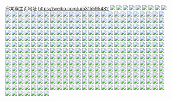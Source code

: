 邱某猴主页地址 https://weibo.com/u/5315595482 
![](https://wx4.sinaimg.cn/mw2000/005NJHd0ly1h83s91bvx0j30vc15sqft.jpg) 
![](https://wx4.sinaimg.cn/mw2000/005NJHd0ly1h83s91vj1wj329j35sqv5.jpg) 
![](https://wx4.sinaimg.cn/mw2000/005NJHd0ly1h82mojauu0j323t35rnpd.jpg) 
![](https://wx4.sinaimg.cn/mw2000/005NJHd0ly1h815dkapuwj323u35sqv5.jpg) 
![](https://wx4.sinaimg.cn/mw2000/005NJHd0ly1h815dlmv42j323u35s1ky.jpg) 
![](https://wx4.sinaimg.cn/mw2000/005NJHd0ly1h815do4r8dj323u35sb2a.jpg) 
![](https://wx4.sinaimg.cn/mw2000/005NJHd0ly1h815ditfvtj323u35shdt.jpg) 
![](https://wx4.sinaimg.cn/mw2000/005NJHd0ly1h815dpsudsj323u35skjm.jpg) 
![](https://wx4.sinaimg.cn/mw2000/005NJHd0ly1h815dsb9rlj323t35r4qr.jpg) 
![](https://wx4.sinaimg.cn/mw2000/005NJHd0ly1h815dum7xzj323u35sqv6.jpg) 
![](https://wx4.sinaimg.cn/mw2000/005NJHd0ly1h815dxclgwj323u35shdv.jpg) 
![](https://wx4.sinaimg.cn/mw2000/005NJHd0ly1h815dz8olpj31tu334npe.jpg) 
![](https://wx4.sinaimg.cn/mw2000/005NJHd0ly1h808xynh5vj31j21u3wxn.jpg) 
![](https://wx4.sinaimg.cn/mw2000/005NJHd0ly1h808xzj2rpj32343361ky.jpg) 
![](https://wx4.sinaimg.cn/mw2000/005NJHd0ly1h808xy35dnj32a32umnpe.jpg) 
![](https://wx4.sinaimg.cn/mw2000/005NJHd0ly1h7uiyqkeoqj30ni15swr8.jpg) 
![](https://wx4.sinaimg.cn/mw2000/005NJHd0ly1h7th1qizv7j33352221kx.jpg) 
![](https://wx4.sinaimg.cn/mw2000/005NJHd0ly1h7r2t8m7xdj30vb15sb29.jpg) 
![](https://wx4.sinaimg.cn/mw2000/005NJHd0ly1h7fb4q83w6j30sg11w75r.jpg) 
![](https://wx4.sinaimg.cn/mw2000/005NJHd0ly1h7fb4qlcpmj30lc0sgwfq.jpg) 
![](https://wx4.sinaimg.cn/mw2000/005NJHd0ly1h7d3zoa1okj30vc15sk69.jpg) 
![](https://wx4.sinaimg.cn/mw2000/005NJHd0ly1h7d3zope4qj30t615rgmx.jpg) 
![](https://wx4.sinaimg.cn/mw2000/005NJHd0ly1h7d3znpeuuj30vc15sqg0.jpg) 
![](https://wx4.sinaimg.cn/mw2000/005NJHd0ly1h779u1e5pxj30vc15swo8.jpg) 
![](https://wx4.sinaimg.cn/mw2000/005NJHd0ly1h75w3u0121j30u00s8a9z.jpg) 
![](https://wx4.sinaimg.cn/mw2000/005NJHd0ly1h75w3tt8p5j30lc0sg759.jpg) 
![](https://wx4.sinaimg.cn/mw2000/005NJHd0ly1h754s214tvj30ky0sgaay.jpg) 
![](https://wx4.sinaimg.cn/mw2000/005NJHd0ly1h6zay0uofwj30lc0sg46n.jpg) 
![](https://wx4.sinaimg.cn/mw2000/005NJHd0ly1h6q17k2760j30m019kguh.jpg) 
![](https://wx4.sinaimg.cn/mw2000/005NJHd0ly1h6j6m5nua3j30vc15sam2.jpg) 
![](https://wx4.sinaimg.cn/mw2000/005NJHd0ly1h6ei6t2jdhj30vc15s48q.jpg) 
![](https://wx4.sinaimg.cn/mw2000/005NJHd0ly1h6ei6te2ikj30vc15s0ui.jpg) 
![](https://wx4.sinaimg.cn/mw2000/005NJHd0ly1h6443b0scrj30vc15sqoz.jpg) 
![](https://wx4.sinaimg.cn/mw2000/005NJHd0ly1h4x2uecppnj30oz13uq8f.jpg) 
![](https://wx4.sinaimg.cn/mw2000/005NJHd0ly1h4riuzoxsfj30u0140104.jpg) 
![](https://wx4.sinaimg.cn/mw2000/005NJHd0ly1h3jq590m7xj30lc0sggqw.jpg) 
![](https://wx4.sinaimg.cn/mw2000/005NJHd0ly1h2wl5437a8j30qg10qn2c.jpg) 
![](https://wx4.sinaimg.cn/mw2000/005NJHd0ly1h2wl559nfoj30lc0sgaf3.jpg) 
![](https://wx4.sinaimg.cn/mw2000/005NJHd0ly1h2wl56m88ej30rd10hjvw.jpg) 
![](https://wx4.sinaimg.cn/mw2000/005NJHd0ly1h2wl58fphrj30lc0sgte0.jpg) 
![](https://wx4.sinaimg.cn/mw2000/005NJHd0ly1h2wl5933c2j30qu0z4af8.jpg) 
![](https://wx4.sinaimg.cn/mw2000/005NJHd0ly1h2wl5f3ihyj30yi22onhx.jpg) 
![](https://wx4.sinaimg.cn/mw2000/005NJHd0ly1h2frl0ww17j33402c01kz.jpg) 
![](https://wx4.sinaimg.cn/mw2000/005NJHd0ly1h2ahyww4sgj32c0340hdw.jpg) 
![](https://wx4.sinaimg.cn/mw2000/005NJHd0ly1h2ahyvg16kj32c03407wo.jpg) 
![](https://wx4.sinaimg.cn/mw2000/005NJHd0ly1h207bnxrjpj31co0yhwnf.jpg) 
![](https://wx4.sinaimg.cn/mw2000/005NJHd0ly1h207bst2zhj31f70ugqca.jpg) 
![](https://wx4.sinaimg.cn/mw2000/005NJHd0ly1h207bwiecaj31ev0yiais.jpg) 
![](https://wx4.sinaimg.cn/mw2000/005NJHd0ly1h207biwn9pj31bv0xtqcq.jpg) 
![](https://wx4.sinaimg.cn/mw2000/005NJHd0ly1h1k268c42bj30v00x612c.jpg) 
![](https://wx4.sinaimg.cn/mw2000/005NJHd0ly1h1k26emb0ij30vc15sqfb.jpg) 
![](https://wx4.sinaimg.cn/mw2000/005NJHd0ly1h1k26lirgxj30vc15s4bt.jpg) 
![](https://wx4.sinaimg.cn/mw2000/005NJHd0ly1h1f56wg7khj30ln0lpdj8.jpg) 
![](https://wx4.sinaimg.cn/mw2000/005NJHd0ly1h0wieha6e2j30e10mrmzv.jpg) 
![](https://wx4.sinaimg.cn/mw2000/005NJHd0ly1h0wieily0sj30n20xngvw.jpg) 
![](https://wx4.sinaimg.cn/mw2000/005NJHd0ly1h0wiegrzddj30iy0wan2s.jpg) 
![](https://wx4.sinaimg.cn/mw2000/005NJHd0ly1h0s7ovgdwdj30rz0x7ju0.jpg) 
![](https://wx4.sinaimg.cn/mw2000/005NJHd0ly1h0s7oywuw5j33403407wm.jpg) 
![](https://wx4.sinaimg.cn/mw2000/005NJHd0ly1h0l4fd84thj31l32344qp.jpg) 
![](https://wx4.sinaimg.cn/mw2000/005NJHd0ly1h0awgjugxyj30u00dwgoy.jpg) 
![](https://wx4.sinaimg.cn/mw2000/005NJHd0ly1h03xn6hdkhj335s23uhdt.jpg) 
![](https://wx4.sinaimg.cn/mw2000/005NJHd0ly1gzx2vpnkihj30yi22ob29.jpg) 
![](https://wx4.sinaimg.cn/mw2000/005NJHd0ly1gzs6co4b5lj323u35snpf.jpg) 
![](https://wx4.sinaimg.cn/mw2000/005NJHd0ly1gzs6cqktybj323u35s4qr.jpg) 
![](https://wx4.sinaimg.cn/mw2000/005NJHd0ly1gzs6csq24jj323u35s7wi.jpg) 
![](https://wx4.sinaimg.cn/mw2000/005NJHd0ly1gzs6cltd83j322m340kjm.jpg) 
![](https://wx4.sinaimg.cn/mw2000/005NJHd0ly1gzs6ctjv83j322m340u0x.jpg) 
![](https://wx4.sinaimg.cn/mw2000/005NJHd0ly1gzs6cu0veqj31zd32y4p6.jpg) 
![](https://wx4.sinaimg.cn/mw2000/005NJHd0ly1gzs6a3dperj31oe1vce82.jpg) 
![](https://wx4.sinaimg.cn/mw2000/005NJHd0ly1gzs6a6a7cqj323u35sqv9.jpg) 
![](https://wx4.sinaimg.cn/mw2000/005NJHd0ly1gzs6a94nbkj322m3404qu.jpg) 
![](https://wx4.sinaimg.cn/mw2000/005NJHd0ly1gzs6a1kok7j323u35sb2a.jpg) 
![](https://wx4.sinaimg.cn/mw2000/005NJHd0ly1gzml51es69j31400ttgvb.jpg) 
![](https://wx4.sinaimg.cn/mw2000/005NJHd0ly1gzc24y325xj30fu0sgq9u.jpg) 
![](https://wx4.sinaimg.cn/mw2000/005NJHd0ly1gzc24x24i2j30hz0sgtee.jpg) 
![](https://wx4.sinaimg.cn/mw2000/005NJHd0ly1gz9rj5s2r8j31ey2il4qp.jpg) 
![](https://wx4.sinaimg.cn/mw2000/005NJHd0ly1gz8sagbnrvj30vc15s1kx.jpg) 
![](https://wx4.sinaimg.cn/mw2000/005NJHd0ly1gz8sahfyf9j30vc15stsa.jpg) 
![](https://wx4.sinaimg.cn/mw2000/005NJHd0ly1gyxvyexd7ej315s15se83.jpg) 
![](https://wx4.sinaimg.cn/mw2000/005NJHd0ly1gyxvym36kmj30ve140e82.jpg) 
![](https://wx4.sinaimg.cn/mw2000/005NJHd0ly1gyxvysq6i1j30yw15su0y.jpg) 
![](https://wx4.sinaimg.cn/mw2000/005NJHd0ly1gyxvyup20ej311r15s1kx.jpg) 
![](https://wx4.sinaimg.cn/mw2000/005NJHd0ly1gyxvywloqqj311r15s1kx.jpg) 
![](https://wx4.sinaimg.cn/mw2000/005NJHd0ly1gyxvyx4h38j30yi0wmqae.jpg) 
![](https://wx4.sinaimg.cn/mw2000/005NJHd0ly1gytjew92slj30vc15s4c5.jpg) 
![](https://wx4.sinaimg.cn/mw2000/005NJHd0ly1gysne4gcuzj30lb0sgae6.jpg) 
![](https://wx4.sinaimg.cn/mw2000/005NJHd0ly1gylfujto8cj323u35skjm.jpg) 
![](https://wx4.sinaimg.cn/mw2000/005NJHd0ly1gylfunadinj323u35skjq.jpg) 
![](https://wx4.sinaimg.cn/mw2000/005NJHd0ly1gyffalkh48j323u35sqv9.jpg) 
![](https://wx4.sinaimg.cn/mw2000/005NJHd0ly1gybbxo2s70j30hg0xqmzc.jpg) 
![](https://wx4.sinaimg.cn/mw2000/005NJHd0ly1gxxfrmu18wj30lc0sgae7.jpg) 
![](https://wx4.sinaimg.cn/mw2000/005NJHd0ly1gxxfrzlrgdj30lc0sgjvv.jpg) 
![](https://wx4.sinaimg.cn/mw2000/005NJHd0ly1gxxfsej56ej30sg0lcwj1.jpg) 
![](https://wx4.sinaimg.cn/mw2000/005NJHd0ly1gxxfr8meq3j30lc0sgacr.jpg) 
![](https://wx4.sinaimg.cn/mw2000/005NJHd0ly1gxs3tr7agpj30yi22okjl.jpg) 
![](https://wx4.sinaimg.cn/mw2000/005NJHd0ly1gxs3tpmjk4j30yi22okjl.jpg) 
![](https://wx4.sinaimg.cn/mw2000/005NJHd0ly1gxlh535k44j30sp0c142f.jpg) 
![](https://wx4.sinaimg.cn/mw2000/005NJHd0ly1gxjix5yrfpj307o0cjwfx.jpg) 
![](https://wx4.sinaimg.cn/mw2000/005NJHd0ly1gxeqvq0l0bj30l81fx79y.jpg) 
![](https://wx4.sinaimg.cn/mw2000/005NJHd0ly1gx80r86sunj34n433ku10.jpg) 
![](https://wx4.sinaimg.cn/mw2000/005NJHd0ly1gx80s36jw7j30sg16ohbv.jpg) 
![](https://wx4.sinaimg.cn/mw2000/005NJHd0ly1gx80rajiyjj30sk0ys157.jpg) 
![](https://wx4.sinaimg.cn/mw2000/005NJHd0ly1gx80qwr3ajj30tp0znamu.jpg) 
![](https://wx4.sinaimg.cn/mw2000/005NJHd0ly1gx80rdhdpkj30tb15sneo.jpg) 
![](https://wx4.sinaimg.cn/mw2000/005NJHd0ly1gx80rzoa72j30sg1n9hd4.jpg) 
![](https://wx4.sinaimg.cn/mw2000/005NJHd0ly1gx5k9ccfhvj30tz0fnq5q.jpg) 
![](https://wx4.sinaimg.cn/mw2000/005NJHd0ly1gx26r8sm0lj30bi0fu41m.jpg) 
![](https://wx4.sinaimg.cn/mw2000/005NJHd0ly1gx0nixp96rj31sc2dsnpd.jpg) 
![](https://wx4.sinaimg.cn/mw2000/005NJHd0ly1gx0niymm72j31401hck1i.jpg) 
![](https://wx4.sinaimg.cn/mw2000/005NJHd0ly1gwyq6xfrw8j30lk1c9jv1.jpg) 
![](https://wx4.sinaimg.cn/mw2000/005NJHd0ly1gwyq6wqb1zj30lx1c9jx7.jpg) 
![](https://wx4.sinaimg.cn/mw2000/005NJHd0ly1gwtzs4zizpj30j80m6q8x.jpg) 
![](https://wx4.sinaimg.cn/mw2000/005NJHd0ly1gwtzs4m11lj30vc15swst.jpg) 
![](https://wx4.sinaimg.cn/mw2000/005NJHd0ly1gwtzs56gpoj30yi10vtgf.jpg) 
![](https://wx4.sinaimg.cn/mw2000/005NJHd0ly1gwsitr9b8nj32c0340qv5.jpg) 
![](https://wx4.sinaimg.cn/mw2000/005NJHd0ly1gwsittaybvj32c0340qv5.jpg) 
![](https://wx4.sinaimg.cn/mw2000/005NJHd0ly1gwsitukr2dj32c03407wi.jpg) 
![](https://wx4.sinaimg.cn/mw2000/005NJHd0ly1gwsitwq3z4j30vc15s7l9.jpg) 
![](https://wx4.sinaimg.cn/mw2000/005NJHd0ly1gwq9o76a4fj30v015r19s.jpg) 
![](https://wx4.sinaimg.cn/mw2000/005NJHd0ly1gwo2cldjs3j31401jqn5h.jpg) 
![](https://wx4.sinaimg.cn/mw2000/005NJHd0ly1gwo2cv967dj30yi22o7wh.jpg) 
![](https://wx4.sinaimg.cn/mw2000/005NJHd0ly1gwo2cxrihmj30yi22ob29.jpg) 
![](https://wx4.sinaimg.cn/mw2000/005NJHd0ly1gwo2czxvnwj30yi22o7wh.jpg) 
![](https://wx4.sinaimg.cn/mw2000/005NJHd0ly1gwjpav36igj30sa15stq1.jpg) 
![](https://wx4.sinaimg.cn/mw2000/005NJHd0ly1gwdvibptfxj30sg2dh1fx.jpg) 
![](https://wx4.sinaimg.cn/mw2000/005NJHd0ly1gwdvidpxrlj30vc15sng0.jpg) 
![](https://wx4.sinaimg.cn/mw2000/005NJHd0ly1gwdvichi3gj30vc15s4eb.jpg) 
![](https://wx4.sinaimg.cn/mw2000/005NJHd0ly1gwdvid0qr7j30u40sgdsa.jpg) 
![](https://wx4.sinaimg.cn/mw2000/005NJHd0ly1gwdviaksx7j30sg1dsb29.jpg) 
![](https://wx4.sinaimg.cn/mw2000/005NJHd0ly1gwc7x9c2mvj30vc15sh6q.jpg) 
![](https://wx4.sinaimg.cn/mw2000/005NJHd0ly1gwb5zckxg3j31be0zjdsf.jpg) 
![](https://wx4.sinaimg.cn/mw2000/005NJHd0ly1gwb5zdfqmnj30zj1beage.jpg) 
![](https://wx4.sinaimg.cn/mw2000/005NJHd0ly1gwb5zaioy6j33342bcu11.jpg) 
![](https://wx4.sinaimg.cn/mw2000/005NJHd0ly1gw5nlgydsrj30yi22ok7y.jpg) 
![](https://wx4.sinaimg.cn/mw2000/005NJHd0ly1gw5nli009pj30sg0j6gpv.jpg) 
![](https://wx4.sinaimg.cn/mw2000/005NJHd0ly1gw5nlb8j0mj31fx0q0aid.jpg) 
![](https://wx4.sinaimg.cn/mw2000/005NJHd0ly1gw5hdh9qhbj30u00yh4ao.jpg) 
![](https://wx4.sinaimg.cn/mw2000/005NJHd0ly1gw5hdhwmp9j311x0slaha.jpg) 
![](https://wx4.sinaimg.cn/mw2000/005NJHd0ly1gw3fwqc8zqj30ug15snce.jpg) 
![](https://wx4.sinaimg.cn/mw2000/005NJHd0ly1gw3fx6xktfj30yi22onpe.jpg) 
![](https://wx4.sinaimg.cn/mw2000/005NJHd0ly1gw29sekl6xj30vc15s7nd.jpg) 
![](https://wx4.sinaimg.cn/mw2000/005NJHd0ly1gvzup8vsucj30mj0sgdno.jpg) 
![](https://wx4.sinaimg.cn/mw2000/005NJHd0ly1gvzupa2v2wj30mj0sg7be.jpg) 
![](https://wx4.sinaimg.cn/mw2000/005NJHd0ly1gvzupbjnxbj30mj0sgqa9.jpg) 
![](https://wx4.sinaimg.cn/mw2000/005NJHd0ly1gvzupf44xgj30mj0sgqd5.jpg) 
![](https://wx4.sinaimg.cn/mw2000/005NJHd0ly1gvzuroj3yjj30mj0sgtgb.jpg) 
![](https://wx4.sinaimg.cn/mw2000/005NJHd0ly1gvzupd5sm4j30mj0sg7bt.jpg) 
![](https://wx4.sinaimg.cn/mw2000/005NJHd0ly1gvzuphtu5hj30mj0sg18n.jpg) 
![](https://wx4.sinaimg.cn/mw2000/005NJHd0ly1gvzurxr87xj30mj0sg0zz.jpg) 
![](https://wx4.sinaimg.cn/mw2000/005NJHd0ly1gvzup7jw4fj30mj0sg7iz.jpg) 
![](https://wx4.sinaimg.cn/mw2000/005NJHd0ly1gvyxxx8mxoj30is0yrjzl.jpg) 
![](https://wx4.sinaimg.cn/mw2000/005NJHd0ly1gvyxy2i55ij30kv0te47j.jpg) 
![](https://wx4.sinaimg.cn/mw2000/005NJHd0ly1gvyxxoeyk8j30yi0yrmzz.jpg) 
![](https://wx4.sinaimg.cn/mw2000/005NJHd0ly1gvvft4h9w9j31400u0gx3.jpg) 
![](https://wx4.sinaimg.cn/mw2000/005NJHd0ly1gvvfudziwaj335s2dce82.jpg) 
![](https://wx4.sinaimg.cn/mw2000/005NJHd0ly1gvvfvu4xjwj33402c01kz.jpg) 
![](https://wx4.sinaimg.cn/mw2000/005NJHd0ly1gvvfw4o33ej30vc15sdzj.jpg) 
![](https://wx4.sinaimg.cn/mw2000/005NJHd0ly1gvvfwcxiv0j30vc15snaa.jpg) 
![](https://wx4.sinaimg.cn/mw2000/005NJHd0ly1gvvfwk58g3j30u415rk2r.jpg) 
![](https://wx4.sinaimg.cn/mw2000/005NJHd0ly1gvpe7nv6ubj622o0yinl502.jpg) 
![](https://wx4.sinaimg.cn/mw2000/005NJHd0ly1gvpe7m4jglj622o0yi7wh02.jpg) 
![](https://wx4.sinaimg.cn/mw2000/005NJHd0ly1gvpe7pm5k7j622o0yi7wh02.jpg) 
![](https://wx4.sinaimg.cn/mw2000/005NJHd0ly1gvpe7sbjh2j622o0yi7wh02.jpg) 
![](https://wx4.sinaimg.cn/mw2000/005NJHd0ly1gvpe7u25tnj622o0yi4qp02.jpg) 
![](https://wx4.sinaimg.cn/mw2000/005NJHd0ly1gvpe7vefzkj622o0yiquj02.jpg) 
![](https://wx4.sinaimg.cn/mw2000/005NJHd0ly1gvpe7vnphbj60zw0qdjul02.jpg) 
![](https://wx4.sinaimg.cn/mw2000/005NJHd0ly1gvlwwth5hdj60yi22oe8102.jpg) 
![](https://wx4.sinaimg.cn/mw2000/005NJHd0ly1gvlwwuoeuaj60yi22o7uj02.jpg) 
![](https://wx4.sinaimg.cn/mw2000/005NJHd0ly1gvlwwuz6s7j60cq0cimy002.jpg) 
![](https://wx4.sinaimg.cn/mw2000/005NJHd0ly1gvlwww33ijj616o1kwtwx02.jpg) 
![](https://wx4.sinaimg.cn/mw2000/005NJHd0ly1gvlwwr9c8vj61o0280qv502.jpg) 
![](https://wx4.sinaimg.cn/mw2000/005NJHd0ly1gvlwwvatfdj60lc0sgn5s02.jpg) 
![](https://wx4.sinaimg.cn/mw2000/005NJHd0ly1gvlwwxi3dnj616o1kwe2002.jpg) 
![](https://wx4.sinaimg.cn/mw2000/005NJHd0ly1gvlwwyplm4j616o1kwx2q02.jpg) 
![](https://wx4.sinaimg.cn/mw2000/005NJHd0ly1gvlwx081wtj61o0280kjl02.jpg) 
![](https://wx4.sinaimg.cn/mw2000/005NJHd0ly1gvlwx30es2j60yi22ob2902.jpg) 
![](https://wx4.sinaimg.cn/mw2000/005NJHd0ly1gvi37lxcj7j61400u0k2202.jpg) 
![](https://wx4.sinaimg.cn/mw2000/005NJHd0ly1gvct1he5qpj61a01wne8102.jpg) 
![](https://wx4.sinaimg.cn/mw2000/005NJHd0ly1gvbesiqandj60ms0nsaej02.jpg) 
![](https://wx4.sinaimg.cn/mw2000/005NJHd0ly1gvah13bb3gj60cs0hvjte02.jpg) 
![](https://wx4.sinaimg.cn/mw2000/005NJHd0ly1gvah1s8m6aj60kw0n8gre02.jpg) 
![](https://wx4.sinaimg.cn/mw2000/005NJHd0ly1gv4u7jijz4j30lc0sgaj7.jpg) 
![](https://wx4.sinaimg.cn/mw2000/005NJHd0ly1gv2hukg3e2j31o0280qv5.jpg) 
![](https://wx4.sinaimg.cn/mw2000/005NJHd0ly1guxt7r42w3j61o0280qv602.jpg) 
![](https://wx4.sinaimg.cn/mw2000/005NJHd0ly1guxt8zj1qzj31o0280npe.jpg) 
![](https://wx4.sinaimg.cn/mw2000/005NJHd0ly1guxt6lsnthj60yi22okjm02.jpg) 
![](https://wx4.sinaimg.cn/mw2000/005NJHd0gy1guuaj8nbozj60lc0sgtfj02.jpg) 
![](https://wx4.sinaimg.cn/mw2000/005NJHd0gy1guuajhnw93j60lc0sgjzu02.jpg) 
![](https://wx4.sinaimg.cn/mw2000/005NJHd0ly1gufaxt61cij316n1mfnn0.jpg) 
![](https://wx4.sinaimg.cn/mw2000/005NJHd0ly1gufaxymixoj61411id1fk02.jpg) 
![](https://wx4.sinaimg.cn/mw2000/005NJHd0ly1gufaycrwnnj61mo280b2a02.jpg) 
![](https://wx4.sinaimg.cn/mw2000/005NJHd0ly1gufayp9l99j61o02694qq02.jpg) 
![](https://wx4.sinaimg.cn/mw2000/005NJHd0ly1gufaxnuznlj61k323vu0x02.jpg) 
![](https://wx4.sinaimg.cn/mw2000/005NJHd0ly1gufayzz8ukj61k323uqv502.jpg) 
![](https://wx4.sinaimg.cn/mw2000/005NJHd0ly1gu8ctlzi2vj316o1kwb07.jpg) 
![](https://wx4.sinaimg.cn/mw2000/005NJHd0ly1gu8ctpzbm6j615e0tmtk402.jpg) 
![](https://wx4.sinaimg.cn/mw2000/005NJHd0ly1gu8ctg69vcj62c0340u0x02.jpg) 
![](https://wx4.sinaimg.cn/mw2000/005NJHd0ly1gu8ct00hoij32c02kyhdt.jpg) 
![](https://wx4.sinaimg.cn/mw2000/005NJHd0ly1gtwtriqi1nj30yg0yrgxf.jpg) 
![](https://wx4.sinaimg.cn/mw2000/005NJHd0ly1gtwtrhvhvfj30yi22ohdt.jpg) 
![](https://wx4.sinaimg.cn/mw2000/005NJHd0ly1gtsak0u05qj31sg2dsnpe.jpg) 
![](https://wx4.sinaimg.cn/mw2000/005NJHd0ly1gtsak53ki8j31sg2dse82.jpg) 
![](https://wx4.sinaimg.cn/mw2000/005NJHd0ly1gt1dcf8tz5j31o0280hdt.jpg) 
![](https://wx4.sinaimg.cn/mw2000/005NJHd0ly1gsthq7wikgj31iq1b1gu4.jpg) 
![](https://wx4.sinaimg.cn/mw2000/005NJHd0ly1gsk9p9g5wcj31ds1y5npd.jpg) 
![](https://wx4.sinaimg.cn/mw2000/005NJHd0ly1gsk9pirat5j30yi22o7wi.jpg) 
![](https://wx4.sinaimg.cn/mw2000/005NJHd0ly1gs7elf60m3j31o0280e84.jpg) 
![](https://wx4.sinaimg.cn/mw2000/005NJHd0ly1gs7elgfi34j32801o07wl.jpg) 
![](https://wx4.sinaimg.cn/mw2000/005NJHd0ly1gs5bstbftqj30wh1vx1ky.jpg) 
![](https://wx4.sinaimg.cn/mw2000/005NJHd0ly1gs2l9wy6ywj30u01hcn2s.jpg) 
![](https://wx4.sinaimg.cn/mw2000/005NJHd0ly1gs2l9xaq13j30ru15qamz.jpg) 
![](https://wx4.sinaimg.cn/mw2000/005NJHd0ly1gs2l9xq4mgj30ru0y1wto.jpg) 
![](https://wx4.sinaimg.cn/mw2000/005NJHd0ly1gs2l9y18kbj30ru15q4hg.jpg) 
![](https://wx4.sinaimg.cn/mw2000/005NJHd0ly1gs2l9ydm26j30ru18r4l5.jpg) 
![](https://wx4.sinaimg.cn/mw2000/005NJHd0ly1gs2l9z2jnaj30ru15qe81.jpg) 
![](https://wx4.sinaimg.cn/mw2000/005NJHd0ly1gs2l9zk0rbj30ru15q1e5.jpg) 
![](https://wx4.sinaimg.cn/mw2000/005NJHd0ly1gs2l9zxwxej30ru1zwn87.jpg) 
![](https://wx4.sinaimg.cn/mw2000/005NJHd0ly1gs2la0g93wj32312y5npd.jpg) 
![](https://wx4.sinaimg.cn/mw2000/005NJHd0ly1gr7p6v3mokj322o0yie89.jpg) 
![](https://wx4.sinaimg.cn/mw2000/005NJHd0ly1gr7p6x6o1dj322o0yi1l5.jpg) 
![](https://wx4.sinaimg.cn/mw2000/005NJHd0ly1gr7p6rzz1zj322o0yi7wo.jpg) 
![](https://wx4.sinaimg.cn/mw2000/005NJHd0ly1gr7p6xkodkj31uo0u0tem.jpg) 
![](https://wx4.sinaimg.cn/mw2000/005NJHd0ly1gr7p6xqjvyj31uo0u0485.jpg) 
![](https://wx4.sinaimg.cn/mw2000/005NJHd0ly1gr7p6yaqfzj30yi22o7wh.jpg) 
![](https://wx4.sinaimg.cn/mw2000/005NJHd0ly1gr552aukmoj316g16g4qq.jpg) 
![](https://wx4.sinaimg.cn/mw2000/005NJHd0ly1gr5529wi4uj316g16ghdu.jpg) 
![](https://wx4.sinaimg.cn/mw2000/005NJHd0ly1gqsqsym4xhj31yk2m3e84.jpg) 
![](https://wx4.sinaimg.cn/mw2000/005NJHd0ly1gqsqt3pzbvj31wi2jc4qs.jpg) 
![](https://wx4.sinaimg.cn/mw2000/005NJHd0ly1gqsqtaiyi6j32c02t9e82.jpg) 
![](https://wx4.sinaimg.cn/mw2000/005NJHd0ly1gqsqu11mkij31eq1qwnpg.jpg) 
![](https://wx4.sinaimg.cn/mw2000/005NJHd0ly1gqsqu24r5wj30yi22oqv5.jpg) 
![](https://wx4.sinaimg.cn/mw2000/005NJHd0ly1gqsqu4jbl9j31o01wlkjo.jpg) 
![](https://wx4.sinaimg.cn/mw2000/005NJHd0ly1gq953u980fj30u00u0whj.jpg) 
![](https://wx4.sinaimg.cn/mw2000/005NJHd0ly1gq0xcs4w7gj30ru1z41kx.jpg) 
![](https://wx4.sinaimg.cn/mw2000/005NJHd0ly1gq0xcwkrpjj30ru1whnea.jpg) 
![](https://wx4.sinaimg.cn/mw2000/005NJHd0ly1gq0xcfk9gcj30ru2007wh.jpg) 
![](https://wx4.sinaimg.cn/mw2000/005NJHd0ly1gq0xcyqh68j30yi0x1tcd.jpg) 
![](https://wx4.sinaimg.cn/mw2000/005NJHd0ly1gprsjrx34ej30yi22ohdv.jpg) 
![](https://wx4.sinaimg.cn/mw2000/005NJHd0ly1gploa31o5gj32801o0e87.jpg) 
![](https://wx4.sinaimg.cn/mw2000/005NJHd0ly1gpdwa4fseaj313p0wkhdt.jpg) 
![](https://wx4.sinaimg.cn/mw2000/005NJHd0ly1gpdwab3fy7j30t80oatr3.jpg) 
![](https://wx4.sinaimg.cn/mw2000/005NJHd0ly1gpdwbmw0j6j31s211xhdu.jpg) 
![](https://wx4.sinaimg.cn/mw2000/005NJHd0ly1gpdwdb7nsbj31ia280x6s.jpg) 
![](https://wx4.sinaimg.cn/mw2000/005NJHd0ly1gpdwdsq99dj32801o0qv6.jpg) 
![](https://wx4.sinaimg.cn/mw2000/005NJHd0ly1gpdwdty3itj30l50mltae.jpg) 
![](https://wx4.sinaimg.cn/mw2000/005NJHd0ly1gp4ky69dyij30su0tnnit.jpg) 
![](https://wx4.sinaimg.cn/mw2000/005NJHd0ly1goyr1ctdlnj30o616ywkb.jpg) 
![](https://wx4.sinaimg.cn/mw2000/005NJHd0ly1goxllxwrkzj30yi22ob2m.jpg) 
![](https://wx4.sinaimg.cn/mw2000/005NJHd0ly1gopgpajkumj30gt0f5wg3.jpg) 
![](https://wx4.sinaimg.cn/mw2000/005NJHd0ly1gooc80eodej30rc04gwf3.jpg) 
![](https://wx4.sinaimg.cn/mw2000/005NJHd0ly1gooc8060ihj30pw049jrt.jpg) 
![](https://wx4.sinaimg.cn/mw2000/005NJHd0ly1gooc80q7vgj30p50g9dmv.jpg) 
![](https://wx4.sinaimg.cn/mw2000/005NJHd0ly1gocvofpr88j33402c07wi.jpg) 
![](https://wx4.sinaimg.cn/mw2000/005NJHd0ly1gocvogvrlej33402c0hdu.jpg) 
![](https://wx4.sinaimg.cn/mw2000/005NJHd0ly1gocvoip80mj33402c0kjm.jpg) 
![](https://wx4.sinaimg.cn/mw2000/005NJHd0ly1gocvojlq55j33402c0npe.jpg) 
![](https://wx4.sinaimg.cn/mw2000/005NJHd0ly1gocvokuw4lj33402c0kjm.jpg) 
![](https://wx4.sinaimg.cn/mw2000/005NJHd0ly1gocvolaotgj30u01beapd.jpg) 
![](https://wx4.sinaimg.cn/mw2000/005NJHd0ly1goafryadf5j31il20s7wh.jpg) 
![](https://wx4.sinaimg.cn/mw2000/005NJHd0ly1goafryrjzmj31231sfgz1.jpg) 
![](https://wx4.sinaimg.cn/mw2000/005NJHd0ly1goafrxipxuj32c0340npd.jpg) 
![](https://wx4.sinaimg.cn/mw2000/005NJHd0ly1gnw9pc9v6lj30u0140dqj.jpg) 
![](https://wx4.sinaimg.cn/mw2000/005NJHd0ly1gnv9lth7ykj32rs23d1kx.jpg) 
![](https://wx4.sinaimg.cn/mw2000/005NJHd0ly1gnv9lup7fej334026rkjl.jpg) 
![](https://wx4.sinaimg.cn/mw2000/005NJHd0ly1gnv9lvrhloj334027bnpd.jpg) 
![](https://wx4.sinaimg.cn/mw2000/005NJHd0ly1gnv9lwnjnmj32602q04qp.jpg) 
![](https://wx4.sinaimg.cn/mw2000/005NJHd0ly1gnv9lxqwzhj33402c0hdu.jpg) 
![](https://wx4.sinaimg.cn/mw2000/005NJHd0ly1gnv9lzhkc2j31o0280e82.jpg) 
![](https://wx4.sinaimg.cn/mw2000/005NJHd0ly1gnogaqvfyzj313z0t8n8d.jpg) 
![](https://wx4.sinaimg.cn/mw2000/005NJHd0ly1gnogaqdj3aj30z10rztfa.jpg) 
![](https://wx4.sinaimg.cn/mw2000/005NJHd0ly1gnkjxqb6rzj30u014013k.jpg) 
![](https://wx4.sinaimg.cn/mw2000/005NJHd0ly1gnkjxqkmufj31400u0tmh.jpg) 
![](https://wx4.sinaimg.cn/mw2000/005NJHd0ly1gnkjxr3kaxj30u01407dn.jpg) 
![](https://wx4.sinaimg.cn/mw2000/005NJHd0ly1gnkjxrdtr2j31400u0wsv.jpg) 
![](https://wx4.sinaimg.cn/mw2000/005NJHd0ly1gnkjxpwc7rj30u01407ez.jpg) 
![](https://wx4.sinaimg.cn/mw2000/005NJHd0ly1gnkjxrnp96j30yi0vsjve.jpg) 
![](https://wx4.sinaimg.cn/mw2000/005NJHd0ly1gmwnk6i5fzj308m06pq3h.jpg) 
![](https://wx4.sinaimg.cn/mw2000/005NJHd0ly1gmqwf0wt7vj31p10tedob.jpg) 
![](https://wx4.sinaimg.cn/mw2000/005NJHd0ly1gmcyv1pd1tj3042042aao.jpg) 
![](https://wx4.sinaimg.cn/mw2000/005NJHd0ly1gm74110lcaj31et0tzwp9.jpg) 
![](https://wx4.sinaimg.cn/mw2000/005NJHd0ly1gm7434kiwej31900u0aky.jpg) 
![](https://wx4.sinaimg.cn/mw2000/005NJHd0ly1gm743rk9jsj335s23uhdu.jpg) 
![](https://wx4.sinaimg.cn/mw2000/005NJHd0ly1gm741i6661j33402c07wi.jpg) 
![](https://wx4.sinaimg.cn/mw2000/005NJHd0ly1gm741xbf4xj33402c04qq.jpg) 
![](https://wx4.sinaimg.cn/mw2000/005NJHd0ly1gm74317izzj32c03401ky.jpg) 
![](https://wx4.sinaimg.cn/mw2000/005NJHd0ly1gm742kay2bj33402c0npe.jpg) 
![](https://wx4.sinaimg.cn/mw2000/005NJHd0ly1gm747j02rdj30u01sxb29.jpg) 
![](https://wx4.sinaimg.cn/mw2000/005NJHd0ly1gm74461hulj30ku112jvx.jpg) 
![](https://wx4.sinaimg.cn/mw2000/005NJHd0ly1gm747olar0j30u01sxaww.jpg) 
![](https://wx4.sinaimg.cn/mw2000/005NJHd0ly1gm743u52c7j31400u0n5j.jpg) 
![](https://wx4.sinaimg.cn/mw2000/005NJHd0ly1gm743wwr6jj31hb0u0dq6.jpg) 
![](https://wx4.sinaimg.cn/mw2000/005NJHd0ly1gm7479dj1wj30u01sx4qp.jpg) 
![](https://wx4.sinaimg.cn/mw2000/005NJHd0ly1gm747xbjpgj30yi22o7wh.jpg) 
![](https://wx4.sinaimg.cn/mw2000/005NJHd0ly1gm4xtz5o46j32c03407wi.jpg) 
![](https://wx4.sinaimg.cn/mw2000/005NJHd0ly1glz9bfl7a5j30yi1rbdl8.jpg) 
![](https://wx4.sinaimg.cn/mw2000/005NJHd0ly1glz9be8jetj30yi1oz79f.jpg) 
![](https://wx4.sinaimg.cn/mw2000/005NJHd0ly1glvk2a218fj33cd12ob29.jpg) 
![](https://wx4.sinaimg.cn/mw2000/005NJHd0ly1glitatz3cxj31o0280b29.jpg) 
![](https://wx4.sinaimg.cn/mw2000/005NJHd0ly1glitafuxd8j31o0280u0x.jpg) 
![](https://wx4.sinaimg.cn/mw2000/005NJHd0ly1glitaz7jkzj31cp1vdh1s.jpg) 
![](https://wx4.sinaimg.cn/mw2000/005NJHd0ly1glitc5ld93j30yi22o7wh.jpg) 
![](https://wx4.sinaimg.cn/mw2000/005NJHd0ly1gl4zerj63fj31fr12j19n.jpg) 
![](https://wx4.sinaimg.cn/mw2000/005NJHd0ly1gl4zevrok7j315w1x2wys.jpg) 
![](https://wx4.sinaimg.cn/mw2000/005NJHd0ly1gl4zen46jqj30yi22oqva.jpg) 
![](https://wx4.sinaimg.cn/mw2000/005NJHd0ly1gk8ym6zvn3j32c03401ky.jpg) 
![](https://wx4.sinaimg.cn/mw2000/005NJHd0ly1gk8ym7y4l5j33402c07wi.jpg) 
![](https://wx4.sinaimg.cn/mw2000/005NJHd0ly1gk8ym95nc1j33402c04qq.jpg) 
![](https://wx4.sinaimg.cn/mw2000/005NJHd0ly1gk8ymaatpvj33402c0npe.jpg) 
![](https://wx4.sinaimg.cn/mw2000/005NJHd0ly1gk8ymavng4j30u00kktf3.jpg) 
![](https://wx4.sinaimg.cn/mw2000/005NJHd0ly1gk8ymb2tykj30yi1a0k6k.jpg) 
![](https://wx4.sinaimg.cn/mw2000/005NJHd0ly1gk8ym5jwunj31o0280b29.jpg) 
![](https://wx4.sinaimg.cn/mw2000/005NJHd0ly1gk8ymbd1noj30vc15s46o.jpg) 
![](https://wx4.sinaimg.cn/mw2000/005NJHd0ly1gk8ymbipqvj30kt0ktdjn.jpg) 
![](https://wx4.sinaimg.cn/mw2000/005NJHd0ly1gipgx5qek1j31a51sqnes.jpg) 
![](https://wx4.sinaimg.cn/mw2000/005NJHd0ly1gipgx17skej32801hmnpe.jpg) 
![](https://wx4.sinaimg.cn/mw2000/005NJHd0ly1gipgxmw9scj316j1kj4qp.jpg) 
![](https://wx4.sinaimg.cn/mw2000/005NJHd0ly1ghgam8h7a1j30u00u0k1c.jpg) 
![](https://wx4.sinaimg.cn/mw2000/005NJHd0ly1gg06oncnv4j305i04rjrf.jpg) 
![](https://wx4.sinaimg.cn/mw2000/005NJHd0ly1gfechs8w6vj30hs0joq5d.jpg) 
![](https://wx4.sinaimg.cn/mw2000/005NJHd0ly1gepjl435j2j30ku112122.jpg) 
![](https://wx4.sinaimg.cn/mw2000/005NJHd0ly1gdgcewath6j32io1w0dzh.jpg) 
![](https://wx4.sinaimg.cn/mw2000/005NJHd0ly1gdgcexduw8j32io1w0qtw.jpg) 
![](https://wx4.sinaimg.cn/mw2000/005NJHd0ly1gdgceykrhzj32io1w07wh.jpg) 
![](https://wx4.sinaimg.cn/mw2000/005NJHd0ly1gdgcev4kz9j32io1w01kx.jpg) 
![](https://wx4.sinaimg.cn/mw2000/005NJHd0ly1gdgcezc3qtj32io1w01kx.jpg) 
![](https://wx4.sinaimg.cn/mw2000/005NJHd0ly1gdgcezqdg2j303u03uwem.jpg) 
![](https://wx4.sinaimg.cn/mw2000/005NJHd0ly1gd2u2s265rj31400u0wj0.jpg) 
![](https://wx4.sinaimg.cn/mw2000/005NJHd0ly1gd2u2sy35nj31400u079z.jpg) 
![](https://wx4.sinaimg.cn/mw2000/005NJHd0ly1gd2u2tn1lfj31400u07a6.jpg) 
![](https://wx4.sinaimg.cn/mw2000/005NJHd0ly1gd2u2re51dj31400u0aet.jpg) 
![](https://wx4.sinaimg.cn/mw2000/005NJHd0ly1gd2u2uslrdj31400u078q.jpg) 
![](https://wx4.sinaimg.cn/mw2000/005NJHd0ly1gd2u2vmwwdj30qo0zkjyo.jpg) 
![](https://wx4.sinaimg.cn/mw2000/005NJHd0ly1gd2u2widumj30zk0qodjs.jpg) 
![](https://wx4.sinaimg.cn/mw2000/005NJHd0ly1gd2u2x7t8tj30qo0zkgt9.jpg) 
![](https://wx4.sinaimg.cn/mw2000/005NJHd0ly1gd2u2xt7k5j30qo0zk77k.jpg) 
![](https://wx4.sinaimg.cn/mw2000/005NJHd0ly1gd2u2zewgbj30qo0zkah7.jpg) 
![](https://wx4.sinaimg.cn/mw2000/005NJHd0ly1gd2u2zzxbej30qo0zkgof.jpg) 
![](https://wx4.sinaimg.cn/mw2000/005NJHd0ly1gd2u30ioqhj30zk0qon2p.jpg) 
![](https://wx4.sinaimg.cn/mw2000/005NJHd0ly1gd2u3156qij30qo0zk0vv.jpg) 
![](https://wx4.sinaimg.cn/mw2000/005NJHd0ly1gd2u31lakij30qo0zkn06.jpg) 
![](https://wx4.sinaimg.cn/mw2000/005NJHd0ly1gd2u3285p6j30qo0zk0wn.jpg) 
